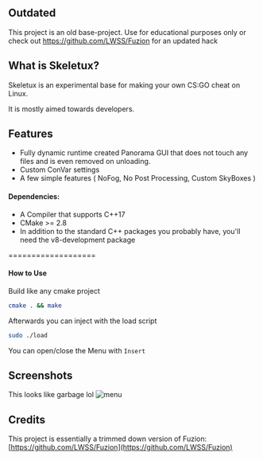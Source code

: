 ## Outdated
This project is an old base-project. Use for educational purposes only or check out https://github.com/LWSS/Fuzion for an updated hack

## What is Skeletux?

Skeletux is an experimental base for making your own CS:GO cheat on Linux.

It is mostly aimed towards developers.


## Features
* Fully dynamic runtime created Panorama GUI that does not touch any files and is even removed on unloading.
* Custom ConVar settings
* A few simple features ( NoFog, No Post Processing, Custom SkyBoxes )


#### Dependencies:
* A Compiler that supports C++17
* CMake  >= 2.8
* In addition to the standard C++ packages you probably have, you'll need the  v8-development package


===================

#### How to Use

Build like any cmake project
```bash
cmake . && make 

```

Afterwards you can inject with the load script
```bash
sudo ./load
```

You can open/close the Menu with `Insert`

## Screenshots

This looks like garbage lol
![menu](https://i.imgur.com/lATYWiH.jpg)


## Credits

This project is essentially a trimmed down version of Fuzion: [https://github.com/LWSS/Fuzion](https://github.com/LWSS/Fuzion)
